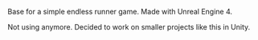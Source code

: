 Base for a simple endless runner game.  Made with Unreal Engine 4.  

Not using anymore.  Decided to work on smaller projects like this in Unity.
